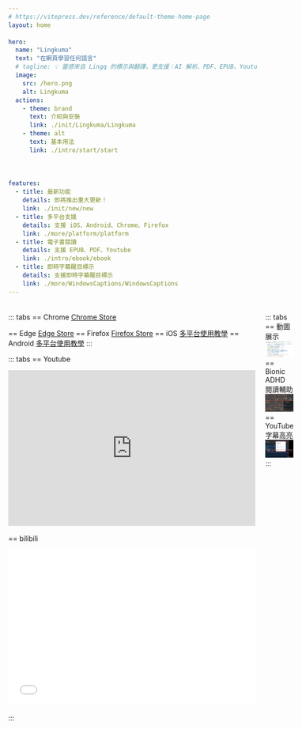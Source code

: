 ```yaml
---
# https://vitepress.dev/reference/default-theme-home-page
layout: home

hero:
  name: "Lingkuma"
  text: "在網頁學習任何語言"
  # tagline: 💡 靈感來自 Lingq 的標示與翻譯，更支援：AI 解析、PDF、EPUB、Youtube……
  image:
    src: /hero.png
    alt: Lingkuma
  actions:
    - theme: brand
      text: 介紹與安裝
      link: ./init/Lingkuma/Lingkuma
    - theme: alt
      text: 基本用法
      link: ./intro/start/start



features:
  - title: 最新功能
    details: 即將推出重大更新！
    link: ./init/new/new
  - title: 多平台支援
    details: 支援 iOS、Android、Chrome、Firefox
    link: ./more/platform/platform
  - title: 電子書閱讀
    details: 支援 EPUB、PDF、Youtube
    link: ./intro/ebook/ebook
  - title: 即時字幕醒目標示
    details: 支援即時字幕醒目標示
    link: ./more/WindowsCaptions/WindowsCaptions
---
```


<div style="display: grid; grid-template-columns: 1fr 1fr; gap: 20px; margin: 20px 0;">

<div>

::: tabs
== Chrome
[Chrome Store](https://chromewebstore.google.com/detail/lingkuma-language-learnin/denpakphibjnpnnkcnhiniicbffdamfh)

== Edge
[Edge Store](https://microsoftedge.microsoft.com/addons/detail/lingkuma-language-learn/jmdokmfnifcbgmdgodgokigjkaagnmik)
== Firefox
[Firefox Store](https://addons.mozilla.org/en-US/firefox/addon/lingkuma-language-learning/)
== iOS
[多平台使用教學](./more/platform/platform)
== Android
[多平台使用教學](./more/platform/platform)
:::



::: tabs
== Youtube

<iframe width="500" height="315" src="https://www.youtube.com/embed/RHh3Upabtfk?si=NI2Bquz66PzQZe2H" title="YouTube video player" frameborder="0" allow="accelerometer; autoplay; clipboard-write; encrypted-media; gyroscope; picture-in-picture; web-share" referrerpolicy="strict-origin-when-cross-origin" allowfullscreen></iframe>

== bilibili

<iframe src="//player.bilibili.com/player.html?bvid=BV1RGZ8YbEGh" scrolling="no" border="0" frameborder="no" framespacing="0" allowfullscreen="true" width="500" height="315" ></iframe>


:::

</div>

<div>



::: tabs
== 動圖展示
![](./init/Lingkuma/assets/1758916889304.png)
== Bionic ADHD 閱讀輔助
![](./init/Lingkuma/assets/1758916889324.png)
== YouTube 字幕高亮
![](./init/Lingkuma/assets/1758916889331.png)
:::

</div>

</div>



